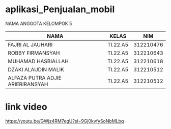 # aplikasi_Penjualan_mobil
NAMA ANGGOTA KELOMPOK 5

| NAMA                    | KELAS     | NIM       |
|------------------------|----------|-----------|
| FAJRI AL JAUHARI  | TI.22.A5 | 312210476 |
| ROBBY FIRMANSYAH  | TI.22.A5 | 312210643 |
| MUHAMAD HASBIALLAH| TI.22.A5 | 312210618 |
| DZAKI ALAUDIN MALIK | TI.22.A5 | 312210512 |
ALFAZA PUTRA ADJIE ARIERIRANSYAH | TI.22.A5 | 312210512 | 


# link video
https://youtu.be/GWjz4RM7egU?si=9Gj0kvfySoNbMLbq
